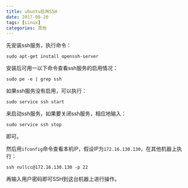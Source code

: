 ```yaml
---
title: ubuntu启用SSH
date: 2017-08-20
tags: [Linux]
categories: 其他
---
```


先安装ssh服务，执行命令：

    sudo apt-get install openssh-server

安装后可用一以下命令查看ssh服务的启用情况：

    sudo pe -e | grep ssh

如果ssh服务没有启用，可以执行：

    sudo service ssh start

来启动ssh服务，如果要关闭ssh服务，相应地输入：

    sudo service ssh stop

即可。

<!--more-->

然后用`ifconfig`命令查看本机IP，假设IP为`172.16.130.130`，在其他机器上执行：

    ssh nullcc@172.16.130.130 -p 22

再输入用户密码即可SSH到这台机器上进行操作。
